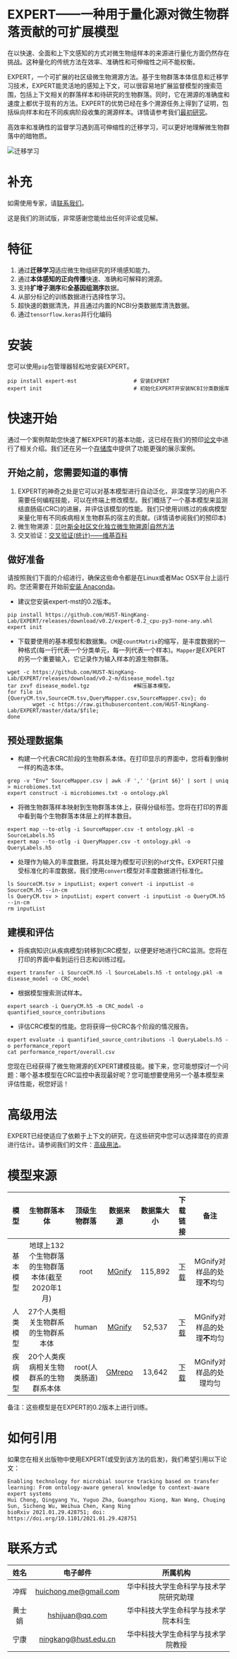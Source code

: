 # EXPERT——一种用于量化源对微生物群落贡献的可扩展模型

在以快速、全面和上下文感知的方式对微生物组样本的来源进行量化方面仍然存在挑战。这种量化的传统方法在效率、准确性和可伸缩性之间不能权衡。

EXPERT，一个可扩展的社区级微生物溯源方法。基于生物群落本体信息和迁移学习技术，EXPERT能灵活地的感知上下文，可以很容易地扩展监督模型的搜索范围，包括上下文相关的群落样本和待研究的生物群落。同时，它在溯源的准确度和速度上都优于现有的方法。EXPERT的优势已经在多个溯源任务上得到了证明，包括纵向样本和在不同疾病阶段收集的溯源样本。详情请参考我们[最初研究](https://www.biorxiv.org/content/10.1101/2021.01.29.428751v1)。

高效率和准确性的监督学习遇到高可伸缩性的迁移学习，可以更好地理解微生物群落中的暗物质。



![迁移学习](https://github.com/HUST-NingKang-Lab/EXPERT/raw/master/docs/materials/transfer.png)



# 补充

如需使用专家，请[联系我们](https://github.com/HUST-NingKang-Lab/EXPERT#maintainer)。

这是我们的测试版，非常感谢您能给出任何评论或见解。



# 特征

1. 通过**迁移学习**适应微生物组研究的环境感知能力。
2. 通过**本体感知的正向传播**快速、准确和可解释的溯源。
3. 支持**扩增子测序**和**全基因组测序**数据。
4. 从部分标记的训练数据进行选择性学习。
5. 超快速的数据清洗，并且通过内置的NCBI分类数据库清洗数据。
6. 通过`tensorflow.keras`并行化编码



# 安装

您可以使用`pip`包管理器轻松地安装EXPERT。

```
pip install expert-mst        			# 安装EXPERT
expert init                   			# 初始化EXPERT并安装NCBI分类数据库
```



# 快速开始

通过一个案例帮助您快速了解EXPERT的基本功能，这已经在我们的预印[论文](https://doi.org/10.1101/2021.01.29.428751)中进行了相关介绍。我们还在另一个[存储库](https://github.com/HUST-NingKang-Lab/EXPERT-use-cases)中提供了功能更强的展示案例。

## 开始之前，您需要知道的事情

1. EXPERT的神奇之处是它可以对基本模型进行自动泛化，非深度学习的用户不需要任何编程技能，可以在终端上修改模型。我们概括了一个基本模型来监测结直肠癌(CRC)的进展，并评估该模型的性能。我们只使用训练过的疾病模型来量化带有不同疾病相关生物群系的宿主的贡献。(详情请参阅我们的预印本)
2. 微生物溯源：[贝叶斯全社区文化独立微生物溯源|自然方法](https://www.nature.com/articles/nmeth.1650)
3. 交叉验证：[交叉验证(统计)——维基百科](https://en.wikipedia.org/wiki/Cross-validation_(statistics))

## 做好准备

请按照我们下面的介绍进行，确保这些命令都是在Linux或者Mac OSX平台上运行的。您还需要在开始前[安装 Anaconda](https://docs.anaconda.com/anaconda/install/)。

- 建议您安装expert-mst的0.2版本。

```
pip install https://github.com/HUST-NingKang-Lab/EXPERT/releases/download/v0.2/expert-0.2_cpu-py3-none-any.whl
expert init
```

- 下载要使用的基本模型和数据集。`CM`是`countMatrix`的缩写，是丰度数据的一种格式(每一行代表一个分类单元，每一列代表一个样本)。`Mapper`是EXPERT的另一个重要输入，它记录作为输入样本的源生物群落。

```
wget -c https://github.com/HUST-NingKang-Lab/EXPERT/releases/download/v0.2-m/disease_model.tgz
tar zxvf disease_model.tgz    			#解压基本模型。     
for file in {QueryCM.tsv,SourceCM.tsv,QueryMapper.csv,SourceMapper.csv}; do
		wget -c https://raw.githubusercontent.com/HUST-NingKang-Lab/EXPERT/master/data/$file;
done
```

## 预处理数据集

- 构建一个代表CRC阶段的生物群系本体。在打印显示的界面中，您将看到像树一样的构造本体。

```
grep -v "Env" SourceMapper.csv | awk -F ',' '{print $6}' | sort | uniq > microbiomes.txt
expert construct -i microbiomes.txt -o ontology.pkl
```

- 将微生物群落样本映射到生物群落本体上，获得分级标签。您将在打印的界面中看到每个生物群落本体层上的样本数目。

```
expert map --to-otlg -i SourceMapper.csv -t ontology.pkl -o SourceLabels.h5
expert map --to-otlg -i QueryMapper.csv -t ontology.pkl -o QueryLabels.h5
```

- 处理作为输入的丰度数据，将其处理为模型可识别的`hdf`文件。EXPERT只接受标准化的丰度数据，我们使用`convert`模型对丰度数据进行标准化。

```
ls SourceCM.tsv > inputList; expert convert -i inputList -o SourceCM.h5 --in-cm
ls QueryCM.tsv > inputList; expert convert -i inputList -o QueryCM.h5 --in-cm
rm inputList
```

## 建模和评估

- 将疾病知识(从疾病模型)转移到CRC模型，以便更好地进行CRC监测。您将在打印的界面中看到运行日志和训练过程。

```
expert transfer -i SourceCM.h5 -l SourceLabels.h5 -t ontology.pkl -m disease_model -o CRC_model
```

- 根据模型搜索测试样本。

```
expert search -i QueryCM.h5 -m CRC_model -o quantified_source_contributions
```

- 评估CRC模型的性能。您将获得一份CRC各个阶段的情况报告。

```
expert evaluate -i quantified_source_contributions -l QueryLabels.h5 -o performance_report
cat performance_report/overall.csv
```

您现在已经获得了微生物溯源的EXPERT建模技能。接下来，您可能想探讨一个问题：哪个基本模型在CRC监控中表现最好呢？您可能想要使用另一个基本模型来评估性能，祝您好运！



# 高级用法

EXPERT已经使适应了依赖于上下文的研究，在这些研究中您可以选择潜在的资源进行估计。请参阅我们的文件：[高级用法](https://github.com/HUST-NingKang-Lab/EXPERT/wiki/advanced-usage)。



# 模型来源

|   模型   |                   生物群落本体                   |  顶级生物群落  |                   数据来源                    | 数据集大小 |                           下载链接                           |             备注             |
| :------: | :----------------------------------------------: | :------------: | :-------------------------------------------: | :--------: | :----------------------------------------------------------: | :--------------------------: |
| 基本模型 | 地球上132个生物群落的生物群落本体(截至2020年1月) |      root      | [MGnify](https://www.ebi.ac.uk/metagenomics/) |  115,892   | [下载](https://github.com/HUST-NingKang-Lab/EXPERT/releases/download/v0.2-m/general_model.tgz) | MGnify对样品的处理**不**均匀 |
| 人类模型 |        27个人类相关生物群系的生物群系本体        |     human      | [MGnify](https://www.ebi.ac.uk/metagenomics/) |   52,537   | [下载](https://github.com/HUST-NingKang-Lab/EXPERT/releases/download/v0.2-m/human_model.tgz) | MGnify对样品的处理**不**均匀 |
| 疾病模型 |      20个人类疾病相关生物群系的生物群系本体      | root(人类肠道) |  [GMrepo](https://gmrepo.humangut.info/home)  |   13,642   | [下载](https://github.com/HUST-NingKang-Lab/EXPERT/releases/download/v0.2-m/disease_model.tgz) |    MGnify对样品的处理均匀    |

备注：这些模型是在EXPERT的0.2版本上进行训练。



# 如何引用

如果您在相关出版物中使用EXPERT(或受到该方法的启发)，我们希望引用以下论文：

```
Enabling technology for microbial source tracking based on transfer learning: From ontology-aware general knowledge to context-aware expert systems
Hui Chong, Qingyang Yu, Yuguo Zha, Guangzhou Xiong, Nan Wang, Chuqing Sun, Sicheng Wu, Weihua Chen, Kang Ning
bioRxiv 2021.01.29.428751; doi: https://doi.org/10.1101/2021.01.29.428751
```



# 联系方式

| 姓名 |                       电子邮件                        |                所属机构                |
| :--: | :---------------------------------------------------: | :------------------------------------: |
| 冲辉 | [huichong.me@gmail.com](mailto:huichong.me@gmail.com) | 华中科技大学生命科学与技术学院研究助理 |
|黄士娟| [hshijuan@qq.com](mailto:hshijuan@qq.com)             | 华中科技大学生命科学与技术学院本科生   |
| 宁康 |  [ningkang@hust.edu.cn](mailto:ningkang@hust.edu.cn)  |   华中科技大学生命科学与技术学院教授   |



